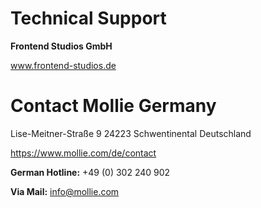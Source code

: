 # Technical Support

**Frontend Studios GmbH**
 
<a href="https://www.frontend-studios.de" target="_blank">www.frontend-studios.de</a>

# Contact Mollie Germany

Lise-Meitner-Straße 9
24223 Schwentinental
Deutschland

<a href="https://www.mollie.com/de/contact" target="_blank">https://www.mollie.com/de/contact</a>

**German Hotline:**
+49 (0) 302 240 902 

**Via Mail:**
info@mollie.com 